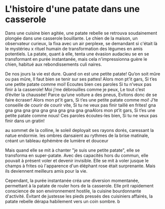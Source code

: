 # L'histoire d'une patate dans une casserole 

Dans une cuisine bien agitée, une patate rebelle se retrouva soudainement plongée dans une casserole bouillante.
 Le chien de la maison, un observateur curieux, la fixa avec un air perplexe, se demandant si c'était là le mystérieu
x rituel humain de transformation des légumes en amis potentiels. La patate, quant à elle, tenta une évasion audacieu
se en se transformant en purée instantanée, mais cela n'impressionna guère le chien, habitué aux rebondissements culi
naires.



De nos jours la vie est dure. Quand on est une petite patate!
Qu’on soit mûre ou pas mûre, Il faut bien se tenir sur ses pattes!
Alors mon pt’it gars, Si t’es une petite patate comme moi!
Ecoutes bien ces paroles Si tu n’veux pas finir à la casserole!
Moi j’me débrouilles comme je peux, Le tout c’est d’éviter la chaussée!
Parce qu’une voiture a des pneus, Evitons donc de se faire écraser!
Alors mon pt’it gars, Si t’es une petite patate comme moi!
J’te conseille de courir de courir vite, Si tu ne veux pas finir taillé en frites!
gna gna gna gna gna gna gna gna gna gna gnaAlors mon pt’it gars,
Si t’es une petite patate comme nous! Ces paroles écoutes-les bien,
Si tu ne veux pas finir dans un gratin!

au sommet de la colline, le soleil deployait ses rayons dorés, caressant la natue endormie.
les ombres dansaient au rythmes de la brise matinale, créant un tableau éphémère de lumière et douceur


Mais quand elle se mit à chanter "je suis une petite patate", elle se transforma en super-patate.
Avec des capacités hors du commun, elle pouvait à présent voler et devenir invisible. 
Elle se mit à voler jusque le champs à frites où l'apparence d'un éléphant rose était surprenante.
Mais ils deviennent meilleurs amis pour la vie.


Cependant, la purée instantanée créa une diversion momentanée, permettant à la patate de rouler hors de la casserole.
Elle prit rapidement conscience de son environnement hostile, la cuisine bourdonnante d'activité.
Évitant de justesse les pieds pressés des cuisiniers affairés, la patate rebelle dérapa habilement vers un coin sombre.
b
